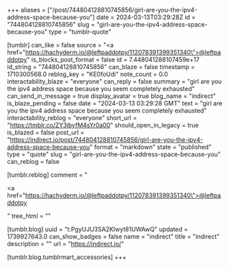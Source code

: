 +++
aliases = ["/post/744804128810745856/girl-are-you-the-ipv4-address-space-because-you"]
date = 2024-03-13T03:29:28Z
id = "744804128810745856"
slug = "girl-are-you-the-ipv4-address-space-because-you"
type = "tumblr-quote"

[tumblr]
can_like = false
source = "<a href=\"https://hachyderm.io/@leftpaddotpy/112078391399351340\">@leftpaddotpy</a>"
is_blocks_post_format = false
id = 7.448041288107459e+17
id_string = "744804128810745856"
can_blaze = false
timestamp = 1710300568.0
reblog_key = "KE0foUdi"
note_count = 0.0
interactability_blaze = "everyone"
can_reply = false
summary = "girl are you the ipv4 address space because you seem completely exhausted"
can_send_in_message = true
display_avatar = true
blog_name = "indirect"
is_blaze_pending = false
date = "2024-03-13 03:29:28 GMT"
text = "girl are you the ipv4 address space because you seem completely exhausted"
interactability_reblog = "everyone"
short_url = "https://tmblr.co/ZY3jbyfM4sYr0a00"
should_open_in_legacy = true
is_blazed = false
post_url = "https://indirect.io/post/744804128810745856/girl-are-you-the-ipv4-address-space-because-you"
format = "markdown"
state = "published"
type = "quote"
slug = "girl-are-you-the-ipv4-address-space-because-you"
can_reblog = false

[tumblr.reblog]
comment = "<p><a href=\"https://hachyderm.io/@leftpaddotpy/112078391399351340\">@leftpaddotpy</a></p>"
tree_html = ""

[tumblr.blog]
uuid = "t:PgyUJU3SA2Klwyt81UWAwQ"
updated = 1739927643.0
can_show_badges = false
name = "indirect"
title = "indirect"
description = ""
url = "https://indirect.io/"

[tumblr.blog.tumblrmart_accessories]
+++
